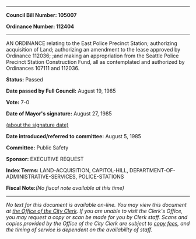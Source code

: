 

********

**Council Bill Number: 105007**
   
**Ordinance Number: 112404**
********

 AN ORDINANCE relating to the East Police Precinct Station; authorizing acquisition of Land; authorizing an amendment to the lease approved by Ordinance 112036; ;and making an appropriation from the Seattle Police Precinct Station Construction Fund, all as contemplated and authorized by Ordinances 107111 and 112036.

**Status:** Passed
   
**Date passed by Full Council:** August 19, 1985
   
**Vote:** 7-0
   
**Date of Mayor's signature:** August 27, 1985
   
[(about the signature date)](/~public/approvaldate.htm)
   
   
   
**Date introduced/referred to committee:** August 5, 1985
   
**Committee:** Public Safety
   
**Sponsor:** EXECUTIVE REQUEST
   
   
**Index Terms:** LAND-ACQUISITION, CAPITOL-HILL, DEPARTMENT-OF-ADMINISTRATIVE-SERVICES, POLICE-STATIONS

**Fiscal Note:**_(No fiscal note available at this time)_
********

_No text for this document is available on-line. You may view this document at [the Office of the City Clerk](http://www.seattle.gov/leg/clerk/contactUs.htm). If you are unable to visit the Clerk's Office, you may request a copy or scan be made for you by Clerk staff. Scans and copies provided by the Office of the City Clerk are subject to [copy fees](http://clerk.seattle.gov/~public/clerkfees.htm), and the timing of service is dependent on the availability of staff._

